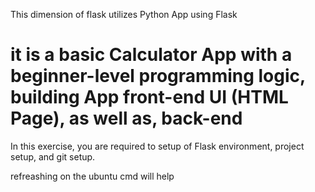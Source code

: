 This dimension of flask utilizes Python App using Flask

# it is a basic Calculator App with a beginner-level programming logic, building App front-end UI (HTML Page), as well as, back-end

In this exercise, you are required to setup of Flask environment, project setup, and git
setup.

refreashing on the ubuntu cmd will help
